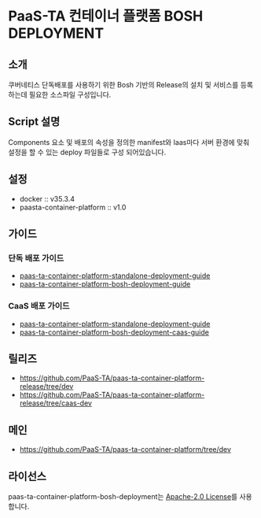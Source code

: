 # PaaS-TA 컨테이너 플랫폼 BOSH DEPLOYMENT
## 소개
쿠버네티스 단독배포를 사용하기 위한 Bosh 기반의 Release의 설치 및 서비스를 등록 하는데 필요한 소스파일 구성입니다.

## Script 설명
Components 요소 및 배포의 속성을 정의한 manifest와 Iaas마다 서버 환경에 맞춰 설정을 할 수 있는 deploy 파일들로 구성 되어있습니다.

## 설정
- docker :: v35.3.4
- paasta-container-platform :: v1.0

## 가이드	
### 단독 배포 가이드 	
- [paas-ta-container-platform-standalone-deployment-guide](https://github.com/PaaS-TA/paas-ta-container-platform/blob/dev/install-guide/standalone/paas-ta-container-platform-standalone-deployment-guide-v1.0.md)	
- [paas-ta-container-platform-bosh-deployment-guide](https://github.com/PaaS-TA/paas-ta-container-platform/blob/dev/install-guide/bosh/paas-ta-container-platform-bosh-deployment-guide-v1.0.md)

### CaaS 배포 가이드
- [paas-ta-container-platform-standalone-deployment-guide](https://github.com/PaaS-TA/paas-ta-container-platform/blob/dev/install-guide/standalone/paas-ta-container-platform-standalone-deployment-guide-v1.0.md)	
- [paas-ta-container-platform-bosh-deployment-caas-guide](https://github.com/PaaS-TA/paas-ta-container-platform/blob/dev/install-guide/bosh/paas-ta-container-platform-bosh-deployment-caas-guide-v1.0.md)	

## 릴리즈
- https://github.com/PaaS-TA/paas-ta-container-platform-release/tree/dev
- https://github.com/PaaS-TA/paas-ta-container-platform-release/tree/caas-dev

## 메인
- https://github.com/PaaS-TA/paas-ta-container-platform/tree/dev

## 라이선스
paas-ta-container-platform-bosh-deployment는 [Apache-2.0 License](http://www.apache.org/licenses/LICENSE-2.0)를 사용합니다.
